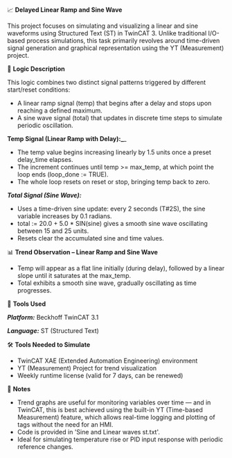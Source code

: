 📈 **Delayed Linear Ramp and Sine Wave**

This project focuses on simulating and visualizing a linear and sine waveforms using Structured Text (ST) in TwinCAT 3. Unlike traditional I/O-based process simulations, this task primarily revolves around time-driven signal generation and graphical representation using the YT (Measurement) project.

🧩 **Logic Description**

This logic combines two distinct signal patterns triggered by different start/reset conditions:
- A linear ramp signal (temp) that begins after a delay and stops upon reaching a defined maximum.
- A sine wave signal (total) that updates in discrete time steps to simulate periodic oscillation.

**Temp Signal (Linear Ramp with Delay):_**_

- The temp value begins increasing linearly by 1.5 units once a preset delay_time elapses.
- The increment continues until temp >= max_temp, at which point the loop ends (loop_done := TRUE).
- The whole loop resets on reset or stop, bringing temp back to zero.

_**Total Signal (Sine Wave):**_

- Uses a time-driven sine update: every 2 seconds (T#2S), the sine variable increases by 0.1 radians.
- total := 20.0 + 5.0 * SIN(sine) gives a smooth sine wave oscillating between 15 and 25 units.
- Resets clear the accumulated sine and time values.

📊 **Trend Observation – Linear Ramp and Sine Wave**

- Temp will appear as a flat line initially (during delay), followed by a linear slope until it saturates at the max_temp.
- Total exhibits a smooth sine wave, gradually oscillating as time progresses.

🔧 **Tools Used**

_**Platform:**_ Beckhoff TwinCAT 3.1

_**Language:**_ ST (Structured Text)

🛠️ **Tools Needed to Simulate**

- TwinCAT XAE (Extended Automation Engineering) environment
- YT (Measurement) Project for trend visualization
- Weekly runtime license (valid for 7 days, can be renewed)
  
📌 **Notes**

- Trend graphs are useful for monitoring variables over time — and in TwinCAT, this is best achieved using the built-in YT (Time-based Measurement) feature, which allows real-time logging and plotting of tags without the need for an HMI.
- Code is provided in 'Sine and Linear waves st.txt'.
- Ideal for simulating temperature rise or PID input response with periodic reference changes.
